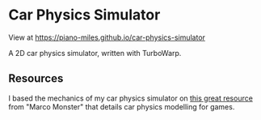 # Car Physics Simulator

View at <https://piano-miles.github.io/car-physics-simulator>

A 2D car physics simulator, written with TurboWarp.

## Resources

I based the mechanics of my car physics simulator on [this great resource](https://asawicki.info/Mirror/Car%20Physics%20for%20Games/Car%20Physics%20for%20Games.html) from "Marco Monster" that details car physics modelling for games.
